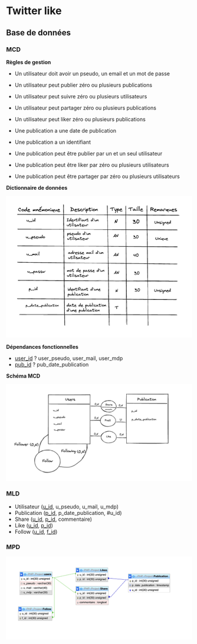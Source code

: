 # Twitter like
## Base de données
### MCD
**Règles de gestion** 
- Un utilisateur doit avoir un pseudo, un email et un mot de passe 
- Un utilisateur peut publier zéro ou plusieurs publications
- Un utilisateur peut suivre zéro ou plusieurs utilisateurs
- Un utilisateur peut partager zéro ou plusieurs publications
- Un utilisateur peut liker zéro ou plusieurs publications

- Une publication a une date de publication
- Une publication a un identifiant 
- Une publication peut être publier par un et un seul utilisateur
- Une publication peut être liker par zéro ou plusieurs utilisateurs
- Une publication peut être partager par zéro ou plusieurs utilisateurs 

**Dictionnaire de données**

![image info](img/dictionnaire.png)

**Dépendances fonctionnelles**
- <ins>user_id</ins> ? user_pseudo, user_mail, user_mdp
- <ins>pub_id</ins> ? pub_date_publication

**Schéma MCD**

![image info](img/schema_MCD.png)

### MLD
- Utilisateur (<ins>u_id</ins>, u_pseudo, u_mail, u_mdp)
- Publication (<ins>p_id</ins>, p_date_publication, #u_id)
- Share (<ins>u_id</ins>, <ins>p_id</ins>, commentaire)
- Like (<ins>u_id</ins>, <ins>p_id</ins>)
- Follow (<ins>u_id</ins>, <ins>f_id</ins>)


### MPD

![image info](img/schema_MPD.png)